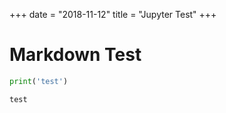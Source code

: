 +++
date = "2018-11-12"
title = "Jupyter Test"
+++


# Markdown Test


```python
print('test')
```

    test
    

